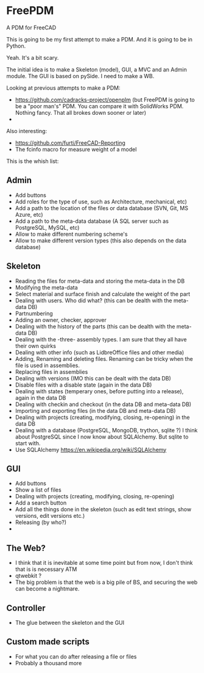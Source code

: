 # FreePDM
A PDM for FreeCAD

This is going to be my first attempt to make a PDM. And it is going to be in Python.

Yeah. It's a bit scary.

The initial idea is to make a Skeleton (model), GUI, a MVC and an Admin module. The GUI is based on pySide. I need to make a WB.

Looking at previous attempts to make a PDM:
* https://github.com/cadracks-project/openplm (but FreePDM is going to be a "poor man's" PDM. You can compare it with SolidWorks PDM. Nothing fancy. That all brokes down sooner or later)
* 

Also interesting:
* https://github.com/furti/FreeCAD-Reporting
* The fcinfo macro for measure weight of a model

This is the whish list:

## Admin
* Add buttons
* Add roles for the type of use, such as Architecture, mechanical, etc) 
* Add a path to the location of the files or data database (SVN, Git, MS Azure, etc)
* Add a path to the meta-data database (A SQL server such as PostgreSQL, MySQL, etc)
* Allow to make different numbering scheme's
* Allow to make different version types (this also depends on the data database)

## Skeleton
* Reading the files for meta-data and storing the meta-data in the DB
* Modifying the meta-data
* Select material and surface finish and calculate the weight of the part
* Dealing with users. Who did what? (this can be dealth with the meta-data DB)
* Partnumbering
* Adding an owner, checker, approver
* Dealing with the history of the parts (this can be dealth with the meta-data DB)
* Dealing with the -three- assembly types. I am sure that they all have their own quirks
* Dealing with other info (such as LidbreOffice files and other media)
* Adding, Renaming and deleting files. Renaming can be tricky when the file is used in assemblies.
* Replacing files in assemblies
* Dealing with versions (IMO this can be dealt with the data DB)
* Disable files with a disable state (again in the data DB)
* Dealing with states (temperary ones, before putting into a release), again in the data DB
* Dealing with checkin and checkout (in the data DB and meta-data DB)
* Importing and exporting files (in the data DB and meta-data DB)
* Dealing with projects (creating, modifying, closing, re-opening) in the data DB
* Dealing with a database (PostgreSQL, MongoDB, trython, sqlite ?) I think about PostgreSQL since I now know about SQLAlchemy. But sqlite to start with.
* Use SQLAlchemy https://en.wikipedia.org/wiki/SQLAlchemy

## GUI
* Add buttons
* Show a list of files
* Dealing with projects (creating, modifying, closing, re-opening)
* Add a search button
* Add all the things done in the skeleton (such as edit text strings, show versions, edit versions etc.)
* Releasing (by who?)
*

## The Web?
* I think that it is inevitable at some time point but from now, I don't think that is is necessary ATM
* qtwebkit ?
* The big problem is that the web is a big pile of BS, and securing the web can become a nightmare.


## Controller
* The glue between the skeleton and the GUI

## Custom made scripts
* For what you can do after releasing a file or files
* Probably a thousand more

